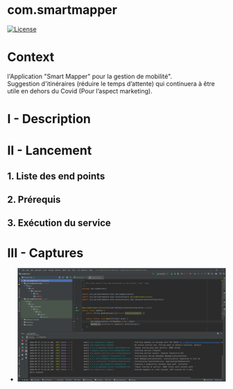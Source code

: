 # com.smartmapper
[![License](https://img.shields.io/badge/License-Apache%202.0-blue.svg)](https://opensource.org/licenses/Apache-2.0)
# Context
l'Application "Smart Mapper" pour la gestion de mobilité".  
Suggestion d'itinéraires (réduire le temps d’attente) qui continuera à être utile en dehors du Covid (Pour l’aspect marketing).

# I - Description

# II - Lancement

## 1. Liste des end points

## 2. Prérequis

## 3. Exécution du service

# III - Captures

- ![capture](docs/images/projectStructure.png)
